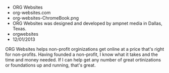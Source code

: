 * ORG Websites
* org-websites.com
* org-websites-ChromeBook.png
* ORG Websites was designed and developed by ampnet media in Dallas, Texas.
* orgwebsites
* 12/01/2013

ORG Websites helps non-profit orginizations get online at a price that's right for non-profits. Having founded a non-profit, I know what it takes and the time and money needed. If I can help get any number of great ortinizations or foundations up and running, that's great.